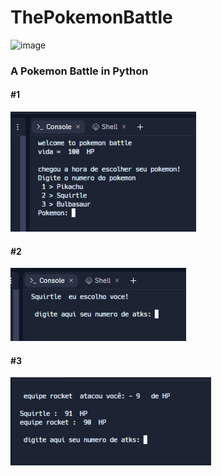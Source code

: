 # ThePokemonBattle

![image](https://user-images.githubusercontent.com/96118395/174650820-482b542c-1a82-44ba-b598-8867dd46fe1f.png)

### A Pokemon Battle in Python 

#### #1
![one](img/bem-vindo.png)

#### #2

![image](img/escolhoVoce.png)

#### #3
![three](img/atks.png)